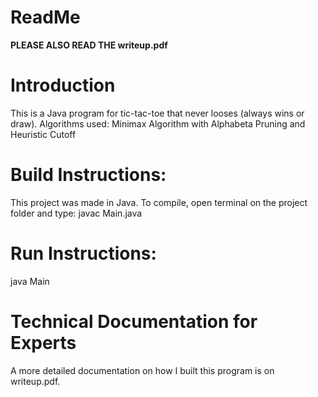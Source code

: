 # ReadMe
**PLEASE ALSO READ THE writeup.pdf**

# Introduction
This is a Java program for tic-tac-toe that never looses (always wins or draw).
Algorithms used: Minimax Algorithm with Alphabeta Pruning and Heuristic Cutoff

# Build Instructions:
This project was made in Java. To compile, open terminal on the project folder and type:
javac Main.java

# Run Instructions:
java Main

# Technical Documentation for Experts
A more detailed documentation on how I built this program is on writeup.pdf.
